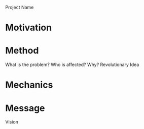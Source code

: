 Project Name

# Motivation

# Method

What is the problem?
Who is affected?
Why?
Revolutionary Idea


# Mechanics

# Message
Vision
